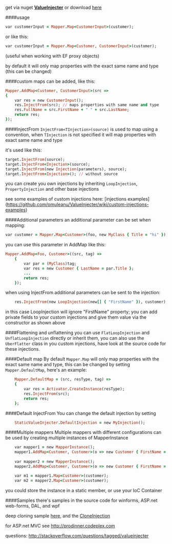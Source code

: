 get via nuget **[ValueInjecter](https://www.nuget.org/packages/ValueInjecter/)** or download [here](https://valueinjecter.codeplex.com/downloads/get/1479182)

####usage
``` ruby
var customerInput = Mapper.Map<CustomerInput>(customer); 
```
or like this:
``` ruby
var customerInput = Mapper.Map<Customer, CustomerInput>(customer); 
```
(useful when working with EF proxy objects)

by default it will only map properties with the exact same name and type (this can be changed)

####custom maps 
can be added, like this:
``` ruby
Mapper.AddMap<Customer, CustomerInput>(src =>
{
    var res = new CustomerInput();
    res.InjectFrom(src); // maps properties with same name and type
    res.FullName = src.FirstName + " " + src.LastName;
    return res;
});
```
####InjectFrom
`InjectFrom<TInjection>(source)` is used to map using a convention, when `TInjection` is not specified it will map properties with exact same name and type

it's used like this:
``` ruby
target.InjectFrom(source);
target.InjectFrom<Injection>(source);
target.InjectFrom(new Injection(parameters), source);
target.InjectFrom<Injection>(); // without source
```
you can create you own injections by inheriting `LoopInjection`, `PropertyInjection` and other base injections

see some examples of custom injections here: [injections examples] (https://github.com/omuleanu/ValueInjecter/wiki/custom-injections-examples)

####Additional parameters
an additional parameter can be set when mapping:
``` ruby
var customer = Mapper.Map<Customer>(foo, new MyClass { Title = "hi" });
```
you can use this parameter in AddMap like this:
``` ruby
Mapper.AddMap<Foo, Customer>((src, tag) =>
    {
        var par = (MyClass)tag;
        var res = new Customer { LastName = par.Title };
        ...
        return res;
    });
```
when using InjectFrom additional parameters can be sent to the injection:
``` ruby
    res.InjectFrom(new LoopInjection(new[] { "FirstName" }), customer); 
```
in this case LoopInjection will ignore "FirstName" property; you can add private fields to your custom injections and give them value via the constructor as shown above

####Flattening and unflattening
you can use `FlatLoopInjection` and `UnflatLoopInjection` directly or inherit them, you can also use the `UberFlatter` class in you custom injections, have look at the source code for these injections.

####Default map
By default `Mapper.Map` will only map properties with the exact same name and type, this can be changed by setting `Mapper.DefaultMap`, here's an example:

``` ruby
    Mapper.DefaultMap = (src, resType, tag) =>
    {
        var res = Activator.CreateInstance(resType);
        res.InjectFrom(src);
        return res;
    };
```

####Default InjectFrom
You can change the default injection by setting 
``` ruby
    StaticValueInjecter.DefaultInjection = new MyInjection();
```
    
####Multiple mappers
Multiple mappers with different configurations can be used by creating multiple instances of MapperInstance
``` ruby
	var mapper1 = new MapperInstance();
	mapper1.AddMap<Customer, Customer>(o => new Customer { FirstName = "mapper1" });
	
	var mapper2 = new MapperInstance();
	mapper2.AddMap<Customer, Customer>(o => new Customer { FirstName = "mapper2" });	

	var m1 = mapper1.Map<Customer>(customer);
	var m2 = mapper2.Map<Customer>(customer);
```
you could store the instance in a static member, or use your IoC Container

####Samples
there's samples in the source code for winforms, ASP.net web-forms, DAL, and wpf

deep cloning sample [here](https://github.com/omuleanu/ValueInjecter/blob/dae7956439cac8516979fe254a520a1942c5cdeb/Tests/Cloning.cs), and the [CloneInjection](https://github.com/omuleanu/ValueInjecter/blob/master/Tests/Injections/CloneInjection.cs)

for ASP.net MVC see http://prodinner.codeplex.com

questions: http://stackoverflow.com/questions/tagged/valueinjecter
